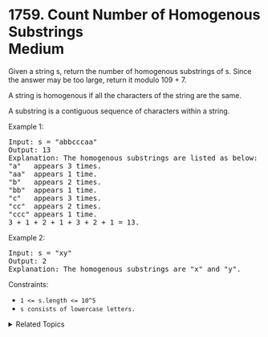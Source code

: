 # 1759. Count Number of Homogenous Substrings<br> Medium

Given a string s, return the number of homogenous substrings of s. Since the answer may be too large, return it modulo 109 + 7.

A string is homogenous if all the characters of the string are the same.

A substring is a contiguous sequence of characters within a string.

Example 1:

<pre>
Input: s = "abbcccaa"
Output: 13
Explanation: The homogenous substrings are listed as below:
"a"   appears 3 times.
"aa"  appears 1 time.
"b"   appears 2 times.
"bb"  appears 1 time.
"c"   appears 3 times.
"cc"  appears 2 times.
"ccc" appears 1 time.
3 + 1 + 2 + 1 + 3 + 2 + 1 = 13.
</pre>

Example 2:

<pre>
Input: s = "xy"
Output: 2
Explanation: The homogenous substrings are "x" and "y".
</pre>

Constraints:

- `1 <= s.length <= 10^5`
- `s consists of lowercase letters.`

<details>

<summary> Related Topics </summary>

-   `String`
-   `Math`

</details>